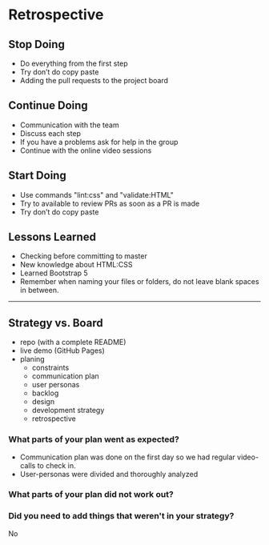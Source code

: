 # Retrospective

## Stop Doing

- Do everything from the first step
- Try don’t do copy paste
- Adding the pull requests to the project board

## Continue Doing

- Communication with the team
- Discuss each step
- If you have a problems ask for help in the group
- Continue with the online video sessions

## Start Doing

- Use commands "lint:css" and "validate:HTML"
- Try to available to review PRs as soon as a PR is made
- Try don’t do copy paste

## Lessons Learned

- Checking before committing to master
- New knowledge about HTML:CSS
- Learned Bootstrap 5
- Remember when naming your files or folders, do not leave blank spaces in
  between.

---

## Strategy vs. Board

- repo (with a complete README)
- live demo (GitHub Pages)
- planing
  - constraints
  - communication plan
  - user personas
  - backlog
  - design
  - development strategy
  - retrospective

### What parts of your plan went as expected?

- Communication plan was done on the first day so we had regular video-calls to
  check in.
- User-personas were divided and thoroughly analyzed

### What parts of your plan did not work out?

### Did you need to add things that weren't in your strategy?

No
